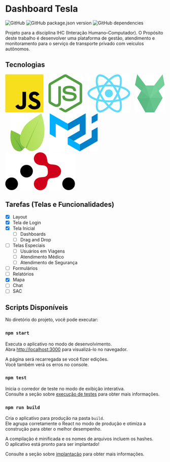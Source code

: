 # Dashboard Tesla

![GitHub][github_license]
![GitHub package.json version][github_version]
![GitHub dependencies][github_dependencies]

Projeto para a disciplina IHC (Interação Humano–Computador). O Propósito deste trabalho é desenvolver uma plataforma de gestão, atendimento e monitoramento para o serviço de transporte privado com veículos autônomos.

## Tecnologias
[![JavaScript][javascript_logo]][javascript]&nbsp;&nbsp;&nbsp;
[![Node][nodejs_logo]][nodejs]&nbsp;&nbsp;&nbsp;
[![React][react_logo]][react]&nbsp;&nbsp;&nbsp;
[![PouchDB][pouchdb_logo]][pouchdb]&nbsp;&nbsp;&nbsp;
[![Leaflet][leaflet_logo]][leaflet]&nbsp;&nbsp;&nbsp;
[![Material-UI][material_ui_logo]][material_ui]&nbsp;&nbsp;&nbsp;
[![React Router][react_router_logo]][react_router]

## Tarefas (Telas e Funcionalidades)
- [x] Layout
- [x] Tela de Login
- [x] Tela Inicial
  - [ ] Dashboards
  - [ ] Drag and Drop
- [ ] Telas Especiais
  - [ ] Usuários em Viagens
  - [ ] Atendimento Médico
  - [ ] Atendimento de Segurança
- [ ] Formulários
- [ ] Relatórios
- [x] Mapa
- [ ] Chat
- [ ] SAC

## Scripts Disponíveis

No diretório do projeto, você pode executar:

### `npm start`

Executa o aplicativo no modo de desenvolvimento. <br />
Abra [http://localhost:3000][localhost] para visualizá-lo no navegador.

A página será recarregada se você fizer edições. <br />
Você também verá os erros no console.

### `npm test`

Inicia o corredor de teste no modo de exibição interativa. <br />
Consulte a seção sobre [execução de testes][docs_test] para obter mais informações.

### `npm run build`

Cria o aplicativo para produção na pasta `build`. <br />
Ele agrupa corretamente o React no modo de produção e otimiza a construção para obter o melhor desempenho.

A compilação é minificada e os nomes de arquivos incluem os hashes. <br />
O aplicativo está pronto para ser implantado!

Consulte a seção sobre [implantação][docs_deployment] para obter mais informações.

[react]: https://reactjs.org/
[react_logo]: docs/images/react.svg
[nodejs]: https://nodejs.org/
[nodejs_logo]: docs/images/nodejs.svg
[react_router]: https://reacttraining.com/react-router/
[react_router_logo]: docs/images/react-router.svg
[eslint]: https://eslint.org/
[eslint_logo]: docs/images/eslint.svg
[pouchdb]: https://pouchdb.com/
[pouchdb_logo]: docs/images/pouchdb.svg
[javascript]: https://javascript.com/
[javascript_logo]: docs/images/javascript.svg
[material_ui]: https://material-ui.com/
[material_ui_logo]: docs/images/material-ui.svg
[leaflet]: https://leafletjs.com/
[leaflet_logo]:docs/images/leaflet.svg

[localhost]: http://localhost:3000
[docs_test]: https://facebook.github.io/create-react-app/docs/running-tests
[docs_deployment]: https://facebook.github.io/create-react-app/docs/deployment

[github_license]: https://img.shields.io/github/license/gustavo-veiga/ihc-tesla?style=flat-square
[github_version]: https://img.shields.io/github/package-json/v/gustavo-veiga/ihc-tesla?style=flat-square
[github_dependencies]: https://img.shields.io/david/gustavo-veiga/ihc-tesla?style=flat-square
